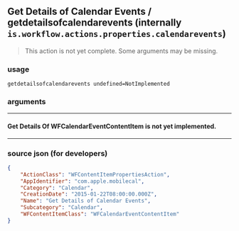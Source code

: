 
## Get Details of Calendar Events / getdetailsofcalendarevents (internally `is.workflow.actions.properties.calendarevents`)

> This action is not yet complete. Some arguments may be missing.



### usage
```
getdetailsofcalendarevents undefined=NotImplemented
```

### arguments

---

#### Get Details Of WFCalendarEventContentItem is not yet implemented.

---

### source json (for developers)

```json
{
	"ActionClass": "WFContentItemPropertiesAction",
	"AppIdentifier": "com.apple.mobilecal",
	"Category": "Calendar",
	"CreationDate": "2015-01-22T08:00:00.000Z",
	"Name": "Get Details of Calendar Events",
	"Subcategory": "Calendar",
	"WFContentItemClass": "WFCalendarEventContentItem"
}
```
